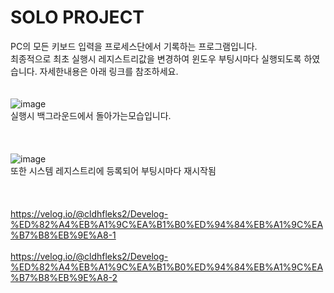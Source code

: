 # SOLO PROJECT <br>
PC의 모든 키보드 입력을 프로세스단에서 기록하는 프로그램입니다.<br>
최종적으로 최초 실행시 레지스트리값을 변경하여 윈도우 부팅시마다 실행되도록 하였습니다. 자세한내용은 아래 링크를 참조하세요.<br><br><br>
![image](https://github.com/user-attachments/assets/990e9d3f-02a2-45a1-8d78-be443407ddbe)<br>
실행시 백그라운드에서 돌아가는모습입니다.<br><br><br><br>
![image](https://github.com/user-attachments/assets/11f0e827-aeac-4ce2-9f10-a45298a882ee)<br>
또한 시스템 레지스트리에 등록되어 부팅시마다 재시작됨<br><br><br><br>
https://velog.io/@cldhfleks2/Develog-%ED%82%A4%EB%A1%9C%EA%B1%B0%ED%94%84%EB%A1%9C%EA%B7%B8%EB%9E%A8-1<br><br>
https://velog.io/@cldhfleks2/Develog-%ED%82%A4%EB%A1%9C%EA%B1%B0%ED%94%84%EB%A1%9C%EA%B7%B8%EB%9E%A8-2<br><br>
